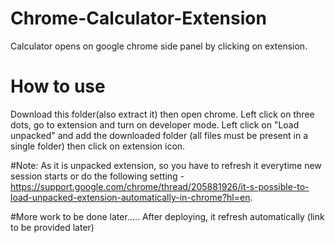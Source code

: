 # Chrome-Calculator-Extension
Calculator opens on google chrome side panel by clicking on extension.

# How to use
Download this folder(also extract it) then open chrome. Left click on three dots, go to extension and turn on developer mode. Left click on "Load unpacked" and add the downloaded folder (all files must be present in a single folder) then click on extension icon.

#Note:
As it is unpacked extension, so you have to refresh it everytime new session starts or do the following setting - https://support.google.com/chrome/thread/205881926/it-s-possible-to-load-unpacked-extension-automatically-in-chrome?hl=en.

#More work to be done  later..... 
After deploying, it refresh automatically (link to be provided later)
